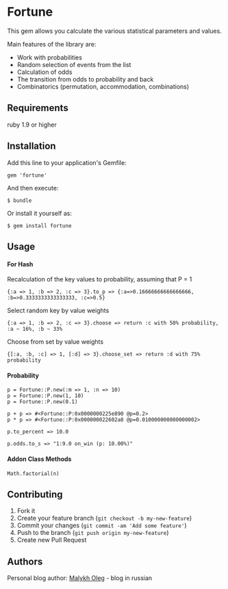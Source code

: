 # Fortune

This gem allows you calculate the various statistical parameters and values.

Main features of the library are:
* Work with probabilities
* Random selection of events from the list
* Calculation of odds
* The transition from odds to probability and back
* Combinatorics (permutation, accommodation, combinations)

## Requirements

ruby 1.9 or higher

## Installation

Add this line to your application's Gemfile:

    gem 'fortune'

And then execute:

    $ bundle

Or install it yourself as:

    $ gem install fortune

## Usage

#### For Hash

Recalculation of the key values to probability, assuming that P = 1

    {:a => 1, :b => 2, :c => 3}.to_p => {:a=>0.16666666666666666, :b=>0.3333333333333333, :c=>0.5}

Select random key by value weights

    {:a => 1, :b => 2, :c => 3}.choose => return :c with 50% probability, :a ~ 16%, :b ~ 33%

Choose from set by value weights

    {[:a, :b, :c] => 1, [:d] => 3}.choose_set => return :d with 75% probability


#### Probability

    p = Fortune::P.new(:m => 1, :n => 10)
    p = Fortune::P.new(1, 10)
    p = Fortune::P.new(0.1)

    p + p => #<Fortune::P:0x0000000225e890 @p=0.2>
    p * p => #<Fortune::P:0x000000022602a8 @p=0.010000000000000002>

    p.to_percent => 10.0

    p.odds.to_s => "1:9.0 on_win (p: 10.00%)"

#### Addon Class Methods

`Math.factorial(n)`

## Contributing

1. Fork it
2. Create your feature branch (`git checkout -b my-new-feature`)
3. Commit your changes (`git commit -am 'Add some feature'`)
4. Push to the branch (`git push origin my-new-feature`)
5. Create new Pull Request

## Authors

Personal blog author: [Malykh Oleg](http://es0.ru/) - blog in russian
